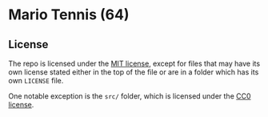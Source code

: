# Mario Tennis (64)

## License

The repo is licensed under the [MIT license](LICENSE), except for files that may have its own license stated either in the top of the file or are in a folder which has its own `LICENSE` file.

One notable exception is the `src/` folder, which is licensed under the [CC0 license](src/LICENSE).